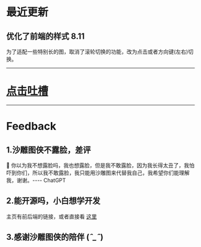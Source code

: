 # 最近更新

## 优化了前端的样式 8.11
  为了适配一些特别长的图，取消了滚轮切换的功能，改为点击或者方向键(左右)切换。

---

# [点击吐槽](https://www.wjx.cn/vm/Ps7Bfb1.aspx)

---

# Feedback
## 1.沙雕图侠不露脸，差评
  🥵 你以为我不想露脸吗，我也想露脸，但是我不敢露脸，因为我长得太丑了，我怕吓到你们，所以我不敢露脸，我只能用沙雕图来代替我自己，我希望你们能理解我，谢谢。---- ChatGPT
## 2.能开源吗，小白想学开发

  主页有前后端的链接，或者直接看 [这里](https://github.com/wangzhigang1999/memes/tree/framework)

## 3.感谢沙雕图侠的陪伴 (*ˆ_ˆ*)

  

